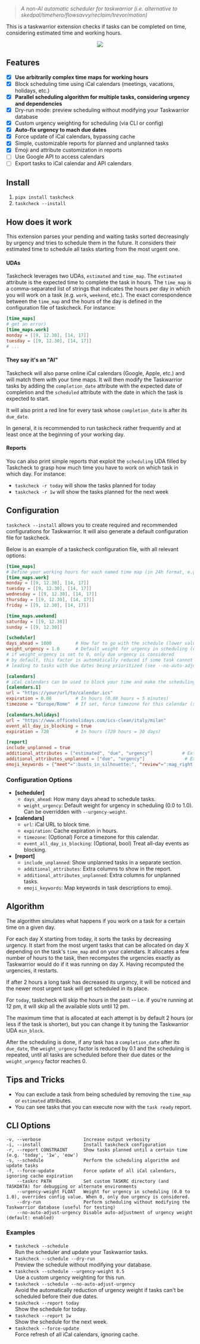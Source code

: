 
> _A non-AI automatic scheduler for taskwarrior (i.e. alternative to skedpal/timehero/flowsavvy/reclaim/trevor/motion)_

This is a taskwarrior extension checks if tasks can be completed on time, considering estimated time and working hours.

<p align="center">
<img src="https://github.com/user-attachments/assets/b9082701-339b-4407-b941-b613a717382c"/>
</p>

## Features

- [x] **Use arbitrarily complex time maps for working hours**
- [x] Block scheduling time using iCal calendars (meetings, vacations, holidays, etc.)
- [x] **Parallel scheduling algorithm for multiple tasks, considering urgency and dependencies**
- [x] Dry-run mode: preview scheduling without modifying your Taskwarrior database
- [x] Custom urgency weighting for scheduling (via CLI or config)
- [x] **Auto-fix urgency to mach due dates**
- [x] Force update of iCal calendars, bypassing cache
- [x] Simple, customizable reports for planned and unplanned tasks
- [x] Emoji and attribute customization in reports
- [ ] Use Google API to access calendars
- [ ] Export tasks to iCal calendar and API calendars

## Install

1. `pipx install taskcheck`
2. `taskcheck --install`

## How does it work

This extension parses your pending and waiting tasks sorted decreasingly by urgency and tries to schedule them in the future.
It considers their estimated time to schedule all tasks starting from the most urgent one.

#### UDAs

Taskcheck leverages two UDAs, `estimated` and `time_map`. The `estimated` attribute is
the expected time to complete the task in hours. The `time_map` is a comma-separated list of strings
that indicates the hours per day in which you will work on a task (e.g. `work`, `weekend`, etc.).
The exact correspondence between the `time_map` and the hours of the day is defined in the configuration
file of taskcheck. For instance:

```toml
[time_maps]
# get an error)
[time_maps.work]
monday = [[9, 12.30], [14, 17]]
tuesday = [[9, 12.30], [14, 17]]
# ...
```

#### They say it's an "AI"

Taskcheck will also parse online iCal calendars (Google, Apple, etc.) and will match them with your time maps.
It will then modify the Taskwarrior tasks by adding the `completion_date` attribute with the expected
date of completion and the `scheduled` attribute with the date in which the task is expected to
start.

It will also print a red line for every task whose `completion_date` is after its `due_date`.

In general, it is recommended to run taskcheck rather frequently and at least once at the beginning
of your working day.

#### Reports

You can also print simple reports that exploit the `scheduling` UDA filled by Taskcheck to grasp
how much time you have to work on which task in which day. For
instance:

- `taskcheck -r today` will show the tasks planned for today
- `taskcheck -r 1w` will show the tasks planned for the next week

## Configuration

`taskcheck --install` allows you to create required and recommended configurations for
Taskwarrior. It will also generate a default configuration file for taskcheck.

Below is an example of a taskcheck configuration file, with all relevant options:

```toml
[time_maps]
# Define your working hours for each named time map (in 24h format, e.g. 9.5 = 9:30)
[time_maps.work]
monday = [[9, 12.30], [14, 17]]
tuesday = [[9, 12.30], [14, 17]]
wednesday = [[9, 12.30], [14, 17]]
thursday = [[9, 12.30], [14, 17]]
friday = [[9, 12.30], [14, 17]]

[time_maps.weekend]
saturday = [[9, 12.30]]
sunday = [[9, 12.30]]

[scheduler]
days_ahead = 1000         # How far to go with the schedule (lower values = faster computation)
weight_urgency = 1.0      # Default weight for urgency in scheduling (overridable via CLI)
# if weight_urgency is set to 0, only due urgency is considered
# by default, this factor is automatically reduced if some task cannot be scheduled in time,
# leading to tasks with due dates being prioritized (see --no-auto-adjust-urgency)

[calendars]
# iCal calendars can be used to block your time and make the scheduling more precise
[calendars.1]
url = "https://your/url/to/calendar.ics"
expiration = 0.08         # In hours (0.08 hours ≈ 5 minutes)
timezone = "Europe/Rome"  # If set, force timezone for this calendar (see TZ database)

[calendars.holidays]
url = "https://www.officeholidays.com/ics-clean/italy/milan"
event_all_day_is_blocking = true
expiration = 720          # In hours (720 hours = 30 days)

[report]
include_unplanned = true
additional_attributes = ["estimated", "due", "urgency"]           # Extra attributes to show in the report
additional_attributes_unplanned = ["due", "urgency"]               # Extra attributes for unplanned tasks
emoji_keywords = {"meet"=":busts_in_silhouette:", "review"=":mag_right:"} # Map keywords to emoji
```

### Configuration Options

- **[scheduler]**
  - `days_ahead`: How many days ahead to schedule tasks.
  - `weight_urgency`: Default weight for urgency in scheduling (0.0 to 1.0). Can be overridden with `--urgency-weight`.
- **[calendars]**
  - `url`: iCal URL to block time.
  - `expiration`: Cache expiration in hours.
  - `timezone`: (Optional) Force a timezone for this calendar.
  - `event_all_day_is_blocking`: (Optional, bool) Treat all-day events as blocking.
- **[report]**
  - `include_unplanned`: Show unplanned tasks in a separate section.
  - `additional_attributes`: Extra columns to show in the report.
  - `additional_attributes_unplanned`: Extra columns for unplanned tasks.
  - `emoji_keywords`: Map keywords in task descriptions to emoji.

## Algorithm

The algorithm simulates what happens if you work on a task for a certain time on a given day.

For each day X starting from today, it sorts the tasks by decreasing urgency.
It start from the most urgent tasks that can be allocated on day X depending on the task's
`time_map` and on your calendars. It allocates a few number of hours to the task,
then recomputes the urgencies exactly as Taskwarrior would do
if it was running on day X. Having recomputed the urgencies, it restarts.

If after 2 hours a long task has decreased its urgency, it will be noticed and the newer most urgent
task will get scheduled in its place.

For `today`, taskcheck will skip the hours in the past -- i.e. if you're running at 12 pm, it will
skip all the available slots until 12 pm.

The maximum time that is allocated at each attempt is by default 2 hours
(or less if the task is shorter), but you can change it by tuning the Taskwarrior UDA `min_block`.

After the scheduling is done, if any task has a `completion_date` after its `due_date`, the
`weight_urgency` factor is reduced by 0.1 and the scheduling is repeated, until all tasks
are scheduled before their due dates or the `weight_urgency` factor reaches 0.

## Tips and Tricks

- You can exclude a task from being scheduled by removing the `time_map` or `estimated` attributes.
- You can see tasks that you can execute now with the `task ready` report.

## CLI Options

```
-v, --verbose                Increase output verbosity
-i, --install                Install taskcheck configuration
-r, --report CONSTRAINT      Show tasks planned until a certain time (e.g. 'today', '1w', 'eow')
-s, --schedule               Perform the scheduling algorithm and update tasks
-f, --force-update           Force update of all iCal calendars, ignoring cache expiration
    --taskrc PATH            Set custom TASKRC directory (and TASKDATA) for debugging or alternate environments
    --urgency-weight FLOAT   Weight for urgency in scheduling (0.0 to 1.0), overrides config value. When 0, only due urgency is considered.
    --dry-run                Perform scheduling without modifying the Taskwarrior database (useful for testing)
    --no-auto-adjust-urgency Disable auto-adjustment of urgency weight (default: enabled)
```

### Examples

- `taskcheck --schedule`  
  Run the scheduler and update your Taskwarrior tasks.
- `taskcheck --schedule --dry-run`  
  Preview the schedule without modifying your database.
- `taskcheck --schedule --urgency-weight 0.5`  
  Use a custom urgency weighting for this run.
- `taskcheck --schedule --no-auto-adjust-urgency`  
  Avoid the automatically reduction of urgency weight if tasks can't be scheduled before their due dates.
- `taskcheck --report today`  
  Show the schedule for today.
- `taskcheck --report 1w`  
  Show the schedule for the next week.
- `taskcheck --force-update`  
  Force refresh of all iCal calendars, ignoring cache.
